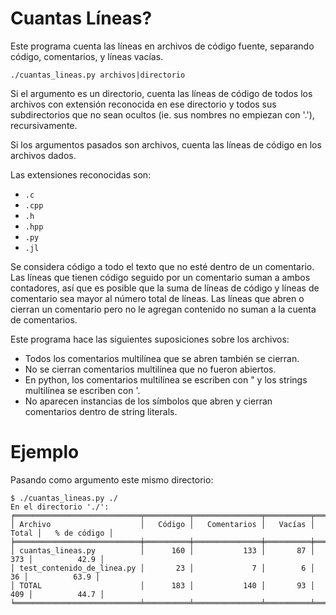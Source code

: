 # Cuantas Líneas?

Este programa cuenta las líneas en archivos de código fuente, separando código,
comentarios, y líneas vacías.

```
./cuantas_lineas.py archivos|directorio
```

Si el argumento es un directorio, cuenta las líneas de código de todos los
archivos con extensión reconocida en ese directorio y todos sus subdirectorios
que no sean ocultos (ie. sus nombres no empiezan con '.'), recursivamente.

Si los argumentos pasados son archivos, cuenta las líneas de código en los
archivos dados.

Las extensiones reconocidas son:
- `.c`
- `.cpp`
- `.h`
- `.hpp`
- `.py`
- `.jl`

Se considera código a todo el texto que no esté dentro de un comentario. Las
líneas que tienen código seguido por un comentario suman a ambos contadores,
así que es posible que la suma de líneas de código y líneas de comentario sea
mayor al número total de líneas. Las líneas que abren o cierran un comentario
pero no le agregan contenido no suman a la cuenta de comentarios.

Este programa hace las siguientes suposiciones sobre los archivos:
- Todos los comentarios multilínea que se abren también se cierran.
- No se cierran comentarios multilínea que no fueron abiertos.
- En python, los comentarios multilínea se escriben con " y los strings
  multilínea se escriben con '.
- No aparecen instancias de los símbolos que abren y cierran comentarios
  dentro de string literals.

# Ejemplo

Pasando como argumento este mismo directorio:

```
$ ./cuantas_lineas.py ./
En el directorio './':
╒════════════════════════════╤══════════╤═══════════════╤══════════╤═════════╤═══════════════╕
│ Archivo                    │   Código │   Comentarios │   Vacías │   Total │   % de código │
╞════════════════════════════╪══════════╪═══════════════╪══════════╪═════════╪═══════════════╡
│ cuantas_lineas.py          │      160 │           133 │       87 │     373 │          42.9 │
│ test_contenido_de_linea.py │       23 │             7 │        6 │      36 │          63.9 │
│ TOTAL                      │      183 │           140 │       93 │     409 │          44.7 │
╘════════════════════════════╧══════════╧═══════════════╧══════════╧═════════╧═══════════════╛
```
